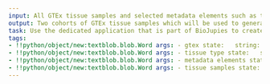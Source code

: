 ```yaml
---
input: All GTEx tissue samples and selected metadata elements such as tissue type and age
output: Two cohorts of GTEx tissue samples which will be used to generate a signature
task: Use the dedicated application that is part of BioJupies to create a collection of signatures for young vs old tissues across all GTEx tissues
tags:
- !!python/object/new:textblob.blob.Word args: - gtex state:   string: gtex   pos_tag: null
- !!python/object/new:textblob.blob.Word args: - tissue type state:   string: tissue type   pos_tag: null
- !!python/object/new:textblob.blob.Word args: - metadata elements state:   string: metadata elements   pos_tag: null
- !!python/object/new:textblob.blob.Word args: - tissue samples state:   string: tissue samples   pos_tag: null
---
```

